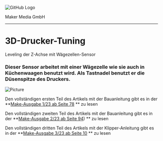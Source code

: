 ![GitHub Logo](http://www.heise.de/make/icons/make_logo.png)

Maker Media GmbH
*** 

# 3D-Drucker-Tuning

Leveling der Z-Achse mit Wägezellen-Sensor 

### Dieser Sensor arbeitet mit einer Wägezelle wie sie auch in Küchenwaagen benutzt wird. Als Tastnadel benutzt er die Düsenspitze des Druckers.

![Picture](https://github.com/MakeMagazinDE/3D-Drucker-Tuning/blob/main/Aufmacher_quer.JPG)

Den vollständigen ersten Teil des Artikels mit der Bauanleitung gibt es in der **[Make-Ausgabe 1/23 ab Seite 78](https://www.heise.de/ratgeber/3D-Drucker-tunen-Teil-1-Wie-Sie-den-Homing-Prozess-optimieren-7480214.html) ** zu lesen

Den vollständigen zweiten Teil des Artikels mit der Bauanleitung gibt es in der **[Make-Ausgabe 2/23 ab Seite 94](https://www.heise.de/ratgeber/3D-Drucker-tunen-Teil-2-Homing-und-Leveln-der-Z-Achse-des-Creality-Ender-3-7551281.html)) ** zu lesen

Den vollständigen dritten Teil des Artikels mit der Klipper-Anleitung gibt es in der **[Make-Ausgabe 3/23 ab Seite 10](https://github.com/MakeMagazinDE/3D-Drucker-Tuning/blob/main/README.md) ** zu lesen

